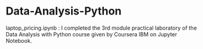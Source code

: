 # Data-Analysis-Python
laptop_pricing.ipynb : I completed the 3rd module practical laboratory of the Data Analysis with Python course given by Coursera IBM on Jupyter Notebook.
